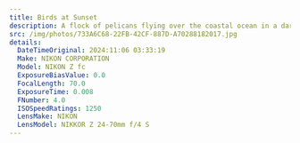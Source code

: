 ```yaml
---
title: Birds at Sunset
description: A flock of pelicans flying over the coastal ocean in a darkening sky
src: /img/photos/733A6C68-22FB-42CF-887D-A70288182017.jpg
details:
  DateTimeOriginal: 2024:11:06 03:33:19
  Make: NIKON CORPORATION
  Model: NIKON Z fc
  ExposureBiasValue: 0.0
  FocalLength: 70.0
  ExposureTime: 0.008
  FNumber: 4.0
  ISOSpeedRatings: 1250
  LensMake: NIKON
  LensModel: NIKKOR Z 24-70mm f/4 S
---
```

